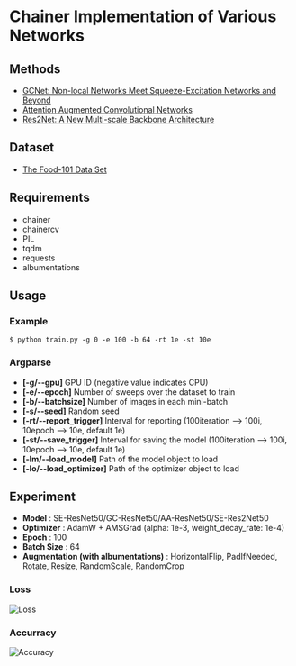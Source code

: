 # Chainer Implementation of Various Networks

## Methods

- [GCNet: Non-local Networks Meet Squeeze-Excitation Networks and Beyond](https://arxiv.org/abs/1904.11492)
- [Attention Augmented Convolutional Networks](https://arxiv.org/abs/1904.09925)
- [Res2Net: A New Multi-scale Backbone Architecture](https://arxiv.org/abs/1904.01169)

## Dataset

- [The Food-101 Data Set](https://www.vision.ee.ethz.ch/datasets_extra/food-101/)

## Requirements

- chainer
- chainercv
- PIL
- tqdm
- requests
- albumentations

## Usage

### Example

`$ python train.py -g 0 -e 100 -b 64 -rt 1e -st 10e`

### Argparse

- **[-g/--gpu]** GPU ID (negative value indicates CPU)
- **[-e/--epoch]** Number of sweeps over the dataset to train
- **[-b/--batchsize]** Number of images in each mini-batch
- **[-s/--seed]** Random seed
- **[-rt/--report_trigger]** Interval for reporting (100iteration --> 100i, 10epoch --> 10e, default 1e)
- **[-st/--save_trigger]** Interval for saving the model (100iteration --> 100i, 10epoch --> 10e, default 1e)
- **[-lm/--load_model]** Path of the model object to load
- **[-lo/--load_optimizer]** Path of the optimizer object to load

## Experiment

- **Model** : SE-ResNet50/GC-ResNet50/AA-ResNet50/SE-Res2Net50
- **Optimizer** : AdamW + AMSGrad (alpha: 1e-3, weight_decay_rate: 1e-4)
- **Epoch** : 100
- **Batch Size** : 64
- **Augmentation (with albumentations)** : HorizontalFlip, PadIfNeeded, Rotate, Resize, RandomScale, RandomCrop

### Loss

![Loss](https://github.com/diceroll/various_networks/blob/images/loss.png)

### Accurracy

![Accuracy](https://github.com/diceroll/various_networks/blob/images/accuracy.png)
